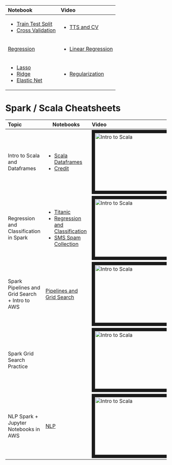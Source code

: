 | Notebook | Video |
|:---|:---|
| <ul><li>[Train Test Split](http://)</li><li>[Cross Validation](http://)</li></ul> | <ul><li>[TTS and CV](https://youtu.be/-ACWQcDJmO8)</li></ul> |
| [Regression](http://) | <ul><li>[Linear Regression](https://youtu.be/oX1IxWJ93bA)</li></ul> |
| <ul><li>[Lasso](http://)</li><li>[Ridge](http://)</li><li>[Elastic Net](http://)</li></ul> | <ul><li>[Regularization](https://youtu.be/535hAN9sbvE)</li></ul> |

# Spark / Scala Cheatsheets
| Topic | Notebooks | Video |
|:---|---|:---|
| Intro to Scala and Dataframes | <ul><li>[Scala Dataframes](https://cdn.rawgit.com/ggodreau/spark/riley/Scala%20and%20DataFrames.html)</li><li>[Credit](https://cdn.rawgit.com/ggodreau/spark/riley/Credit.html)</li></ul> | <a href="http://www.youtube.com/watch?feature=player_embedded&v=0tVSkyvrUbo" target="_blank"><img src="http://img.youtube.com/vi/0tVSkyvrUbo/0.jpg" alt="Intro to Scala" width="240" height="180" border="10" /></a> |
| Regression and Classification in Spark | <ul><li>[Titanic](https://cdn.rawgit.com/ggodreau/spark/riley/Titanic.html)</li><li>[Regression and Classification](https://cdn.rawgit.com/ggodreau/spark/riley/Regression%20and%20Classification%20Lecture.html)</li><li>[SMS Spam Collection](https://cdn.rawgit.com/ggodreau/spark/riley/SMSSpamCollection)</li></ul> | <a href="http://www.youtube.com/watch?feature=player_embedded&v=U2Mu_eHl9y4" target="_blank"><img src="http://img.youtube.com/vi/U2Mu_eHl9y4/0.jpg" alt="Intro to Scala" width="240" height="180" border="10" /></a> |
| Spark Pipelines and Grid Search + Intro to AWS | [Pipelines and Grid Search](https://cdn.rawgit.com/ggodreau/spark/riley/Pipelines%20and%20Grid%20Search.html) | <a href="http://www.youtube.com/watch?feature=player_embedded&v=-biwOu0HvdI" target="_blank"><img src="http://img.youtube.com/vi/-biwOu0HvdI/0.jpg" alt="Intro to Scala" width="240" height="180" border="10" /></a> |
| Spark Grid Search Practice | | <a href="http://www.youtube.com/watch?feature=player_embedded&v=adZMhrmmvFU" target="_blank"><img src="http://img.youtube.com/vi/adZMhrmmvFU/0.jpg" alt="Intro to Scala" width="240" height="180" border="10" /></a> |
| NLP Spark + Jupyter Notebooks in AWS | [NLP](https://cdn.rawgit.com/ggodreau/spark/riley/NLP.html) | <a href="http://www.youtube.com/watch?feature=player_embedded&v=klEAcYl0lPM" target="_blank"><img src="http://img.youtube.com/vi/klEAcYl0lPM/0.jpg" alt="Intro to Scala" width="240" height="180" border="10" /></a> | 

